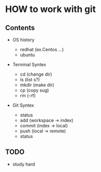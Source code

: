 # HOW to work with git

## Contents

- OS history
	- redhat (ex.Centos ...)
	- ubuntu

- Terminal Syntex
	- cd (change dir)
	- ls (list s?) 
	- mkdir (make dir)
	- cp (copy sug)
	- rm (-rf)
	
- Git Syntex
	- status
	- add (workspace -> index)
	- commit (index -> local)
	- push (local -> remote)
	- status 

## TODO

- study hard

